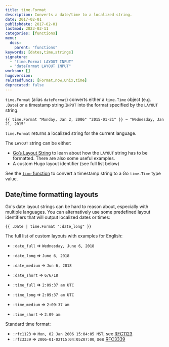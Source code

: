 ```yaml
---
title: time.Format
description: Converts a date/time to a localized string.
date: 2017-02-01
publishdate: 2017-02-01
lastmod: 2023-03-11
categories: [functions]
menu:
  docs:
    parent: "functions"
keywords: [dates,time,strings]
signature:
  - "time.Format LAYOUT INPUT"
  - "dateFormat LAYOUT INPUT"
workson: []
hugoversion:
relatedfuncs: [Format,now,Unix,time]
deprecated: false
---
```


`time.Format` (alias `dateFormat`) converts either a `time.Time` object (e.g. `.Date`) or a timestamp string `INPUT` into the format specified by the `LAYOUT` string.

```go-html-template
{{ time.Format "Monday, Jan 2, 2006" "2015-01-21" }} → "Wednesday, Jan 21, 2015"
```

`time.Format` returns a localized string for the current language.

The `LAYOUT` string can be either:

* [Go’s Layout String](/functions/format/#gos-layout-string) to learn about how the `LAYOUT` string has to be formatted. There are also some useful examples.
* A custom Hugo layout identifier (see full list below)

See the [`time` function](/functions/time/) to convert a timestamp string to a Go `time.Time` type value.


## Date/time formatting layouts

Go's date layout strings can be hard to reason about, especially with multiple languages. You can alternatively use some predefined layout identifiers that will output localized dates or times:

```go-html-template
{{ .Date | time.Format ":date_long" }}
```

The full list of custom layouts with examples for English:

* `:date_full` => `Wednesday, June 6, 2018`
* `:date_long` => `June 6, 2018`
* `:date_medium` => `Jun 6, 2018`
* `:date_short` => `6/6/18`

* `:time_full` => `2:09:37 am UTC`
* `:time_long` => `2:09:37 am UTC`
* `:time_medium` => `2:09:37 am`
* `:time_short` => `2:09 am`

Standard time format:

* `:rfc1123` => `Mon, 02 Jan 2006 15:04:05 MST`, see [RFC1123](https://www.rfc-editor.org/rfc/rfc1123)
* `:rfc3339` => `2006-01-02T15:04:05Z07:00`, see [RFC3339](https://www.rfc-editor.org/rfc/rfc3339)
